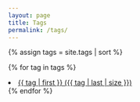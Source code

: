 ```yaml
---
layout: page
title: Tags
permalink: /tags/
---
```


{% assign tags = site.tags | sort %}

{% for tag in tags %}

<li class="post-list" style="font-size: {{ tag | last | size | times: 500 | divided_by: tags.size }}%">
<a href="/tags/{{ tag | first | slugize }}/">
{{ tag | first }} ({{ tag | last | size }})
</a>
</li>
{% endfor %}
